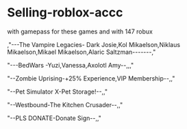 # Selling-roblox-accc
with gamepass for these games and with 147 robux

,"---The Vampire Legacies- Dark Josie,Kol Mikaelson,Niklaus Mikaelson,Mikael Mikaelson,Alaric Saltzman-------,"

"---BedWars -Yuzi,Vanessa,Axolotl Amy--,,,"

"--Zombie Uprising-+25% Experience,VIP Membership--,,"

"--Pet Simulator X-Pet Storage!--,,"

"--Westbound-The Kitchen Crusader--,,"

"--PLS DONATE-Donate Sign--,,"
